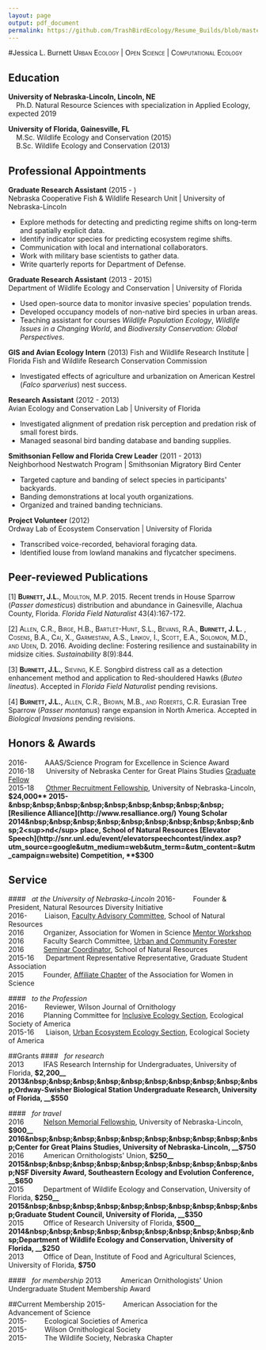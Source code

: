 ```yaml
---
layout: page
output: pdf_document
permalink: https://github.com/TrashBirdEcology/Resume_Builds/blob/master/CVResume_Hybrid.md
---
```


#Jessica L. Burnett
 <span style="font-variant: small-caps">
Urban Ecology | Open Science | Computational Ecology
</span>   

## Education
**University of Nebraska-Lincoln, Lincoln, NE**  
&nbsp;&nbsp;&nbsp;&nbsp;Ph.D. Natural Resource Sciences with specialization in Applied Ecology, expected 2019

**University of Florida, Gainesville, FL**  
&nbsp;&nbsp;&nbsp;&nbsp;M.Sc. Wildlife Ecology and Conservation (2015)      
&nbsp;&nbsp;&nbsp;&nbsp;B.Sc. Wildlife Ecology and Conservation (2013)

## Professional Appointments  
**Graduate Research Assistant** (2015 - )  
Nebraska Cooperative Fish & Wildlife Research Unit | University of Nebraska-Lincoln    

- Explore methods for detecting and predicting regime shifts on long-term and spatially explicit data.
- Identify indicator species for predicting ecosystem regime shifts.
- Communication with local and international collaborators.
- Work with military base scientists to gather data.
- Write quarterly reports for Department of Defense.

**Graduate Research Assistant** (2013 - 2015)    
Department of Wildlife Ecology and Conservation | University of Florida

* Used open-source data to monitor invasive species' population trends.
* Developed occupancy models of non-native bird species in urban areas. 
* Teaching assistant for courses *Wildlife Population Ecology*, *Wildlife Issues in a Changing World*, and *Biodiversity Conservation: Global Perspectives*.

**GIS and Avian Ecology Intern** (2013)
Fish and Wildlife Research Institute | Florida Fish and Wildlife Research Conservation Commission

* Investigated effects of agriculture and urbanization on American Kestrel (*Falco sparverius*) nest success.

**Research Assistant** (2012 - 2013)     
Avian Ecology and Conservation Lab | University of Florida

* Investigated alignment of predation risk perception and predation risk of small forest birds.
* Managed seasonal bird banding database and banding supplies. 

**Smithsonian Fellow and Florida Crew Leader** (2011 - 2013)  
Neighborhood Nestwatch Program | Smithsonian Migratory Bird Center

* Targeted capture and banding of select species in participants' backyards.
* Banding demonstrations at local youth organizations.
* Organized and trained banding technicians.

**Project Volunteer** (2012)    
Ordway Lab of Ecosystem Conservation | University of Florida

* Transcribed voice-recorded, behavioral foraging data.
* Identified louse from lowland manakins and flycatcher specimens.

## Peer-reviewed Publications
[1] <span style="font-variant: small-caps">
 **Burnett, J.L.**, Moulton, M.P. </span>2015. Recent trends in House Sparrow (*Passer domesticus*) distribution and abundance in Gainesville, Alachua County, Florida. *Florida Field Naturalist* 43(4):167-172. 

[2] <span style="font-variant: small-caps">Allen, C.R., Birge, H.B., Bartlet-Hunt, S.L., Bevans, R.A., **Burnett, J. L.** , Cosens, B.A., Cai, X., Garmestani, A.S., Linkov, I., Scott, E.A., Solomon, M.D., and Uden, D. </span>2016. Avoiding decline: Fostering resilience and sustainability in midsize cities. *Sustainability* 8(9):844.

[3] <span style="font-variant: small-caps"> **Burnett, J.L.**, Sieving, K.E. </span>Songbird distress call as a detection enhancement method and application to Red-shouldered Hawks (*Buteo lineatus*). Accepted in *Florida Field Naturalist* pending revisions.    

[4] <span style="font-variant: small-caps"> **Burnett, J.L.**, Allen, C.R., Brown, M.B., and Roberts, C.R.</span> Eurasian Tree Sparrow (*Passer montanus*) range expansion in North America. Accepted in *Biological Invasions* pending revisions.

## Honors & Awards
2016-&nbsp;&nbsp;&nbsp;&nbsp;&nbsp;&nbsp;&nbsp;&nbsp;&nbsp;AAAS/Science Program for Excellence in Science Award     
2016-18&nbsp;&nbsp;&nbsp;&nbsp; &nbsp;University of Nebraska Center for Great Plains Studies [Graduate Fellow](http://www.unl.edu/plains/graduate-fellows-program)       
2015-18&nbsp;&nbsp;&nbsp;&nbsp;&nbsp;&nbsp;[Othmer Recruitment Fellowship](http://www.unl.edu/gradstudies/prospective/money/fellowships), University of Nebraska-Lincoln, **$24,000**     
2015-&nbsp;&nbsp;&nbsp;&nbsp;&nbsp;&nbsp;&nbsp;&nbsp;&nbsp;[Resilience Alliance](http://www.resalliance.org/) Young Scholar  
2014&nbsp;&nbsp;&nbsp;&nbsp;&nbsp;&nbsp;&nbsp;&nbsp;&nbsp;&nbsp;2<sup>nd</sup> place, School of Natural Resources [Elevator Speech](http://snr.unl.edu/event/elevatorspeechcontest/index.asp?utm_source=google&utm_medium=web&utm_term=&utm_content=&utm_campaign=website) Competition, **$300**  

## Service
####&nbsp;&nbsp;&nbsp;_at the University of Nebraska-Lincoln_
2016-&nbsp;&nbsp;&nbsp;&nbsp;&nbsp;&nbsp;&nbsp;&nbsp;&nbsp;Founder & President, Natural Resources Diversity Initiative    
2016-&nbsp;&nbsp;&nbsp;&nbsp;&nbsp;&nbsp;&nbsp;&nbsp;&nbsp;Liaison, [Faculty Advisory Committee](http://snr.unl.edu/employeeinfo/people/committee/facultyadvisory.asp), School of Natural Resources    
2016&nbsp;&nbsp;&nbsp;&nbsp;&nbsp;&nbsp;&nbsp;&nbsp;&nbsp;&nbsp;Organizer, Association for Women in Science [Mentor Workshop](http://snr.unl.edu/registration/AWISMentor/MentorMenteeRegistrationAttendanceCap.aspx?utm_source=Google&utm_medium=email&utm_term=&utm_content=&utm_campaign=AWIS+Workshop)   
2016&nbsp;&nbsp;&nbsp;&nbsp;&nbsp;&nbsp;&nbsp;&nbsp;&nbsp;&nbsp;Faculty Search Committee, [Urban and Community Forester](http://wfscjobs.tamu.edu/jobs/urban-and-community-forestry-professor-of-practice-university-of-nebraska-lincoln/)  
2016&nbsp;&nbsp;&nbsp;&nbsp;&nbsp;&nbsp;&nbsp;&nbsp;&nbsp;&nbsp;[Seminar Coordinator](http://unlcms.unl.edu/snr/gsa/snr-gsa-seminar-coordinators), School of Natural Resources  
2015-16 &nbsp;&nbsp;&nbsp;&nbsp;&nbsp;Department Representative Representative, Graduate Student Association        
2015&nbsp;&nbsp;&nbsp;&nbsp;&nbsp;&nbsp;&nbsp;&nbsp;&nbsp;&nbsp;Founder, [Affiliate Chapter](http://www.awis.org/group/unl) of the Association for Women in Science  

####&nbsp;&nbsp;&nbsp;_to the Profession_   
2016-&nbsp;&nbsp;&nbsp;&nbsp;&nbsp;&nbsp;&nbsp;&nbsp;&nbsp;Reviewer, Wilson Journal of Ornithology    
2016&nbsp;&nbsp;&nbsp;&nbsp;&nbsp;&nbsp;&nbsp;&nbsp;&nbsp;&nbsp;Planning Committee for [Inclusive Ecology Section](http://www.esa.org/inclusive-ecology/), Ecological Society of America    
2015-16&nbsp;&nbsp;&nbsp;&nbsp;&nbsp;&nbsp;Liaison, [Urban Ecosystem Ecology Section](http://www.esa.org/urbanecology/),  Ecological Society of America   


##Grants
####&nbsp;&nbsp;&nbsp;_for research_   
2013&nbsp;&nbsp;&nbsp;&nbsp;&nbsp;&nbsp;&nbsp;&nbsp;&nbsp;&nbsp;IFAS Research Internship for Undergraduates, University of Florida, __$2,200__  
2013&nbsp;&nbsp;&nbsp;&nbsp;&nbsp;&nbsp;&nbsp;&nbsp;&nbsp;&nbsp;Ordway-Swisher Biological Station Undergraduate Research, University of Florida, __$550__

####&nbsp;&nbsp;&nbsp;_for travel_   
2016&nbsp;&nbsp;&nbsp;&nbsp;&nbsp;&nbsp;&nbsp;&nbsp;&nbsp;&nbsp;[Nelson Memorial Fellowship](http://newsroom.unl.edu/announce/snr/5519/31162), University of Nebraska-Lincoln, __$900__  
2016&nbsp;&nbsp;&nbsp;&nbsp;&nbsp;&nbsp;&nbsp;&nbsp;&nbsp;&nbsp;Center for Great Plains Studies, University of Nebraska-Lincoln, __$750__   
2016&nbsp;&nbsp;&nbsp;&nbsp;&nbsp;&nbsp;&nbsp;&nbsp;&nbsp;&nbsp;American Ornithologists' Union, __$250__    
2015&nbsp;&nbsp;&nbsp;&nbsp;&nbsp;&nbsp;&nbsp;&nbsp;&nbsp;&nbsp;NSF Diversity Award, Southeastern Ecology and Evolution Conference, __$650__  
2015&nbsp;&nbsp;&nbsp;&nbsp;&nbsp;&nbsp;&nbsp;&nbsp;&nbsp;&nbsp;Department of Wildlife Ecology and Conservation, University of Florida, __$250__    
2015&nbsp;&nbsp;&nbsp;&nbsp;&nbsp;&nbsp;&nbsp;&nbsp;&nbsp;&nbsp;Graduate Student Council, University of Florida, __$350__  
2015&nbsp;&nbsp;&nbsp;&nbsp;&nbsp;&nbsp;&nbsp;&nbsp;&nbsp;&nbsp;Office of Research University of Florida, __$500__  
2014&nbsp;&nbsp;&nbsp;&nbsp;&nbsp;&nbsp;&nbsp;&nbsp;&nbsp;&nbsp;Department of Wildlife Ecology and Conservation, University of Florida, __$250__    
2013&nbsp;&nbsp;&nbsp;&nbsp;&nbsp;&nbsp;&nbsp;&nbsp;&nbsp;&nbsp;Office of Dean, Institute of Food and Agricultural Sciences, University of Florida, __$750__  

####&nbsp;&nbsp;&nbsp;_for membership_
2013&nbsp;&nbsp;&nbsp;&nbsp;&nbsp;&nbsp;&nbsp;&nbsp;&nbsp;&nbsp;American Ornithologists' Union Undergraduate Student Membership Award

##Current Membership
2015-&nbsp;&nbsp;&nbsp;&nbsp;&nbsp;&nbsp;&nbsp;&nbsp;&nbsp;American Association for the Advancement of Science    
2015-&nbsp;&nbsp;&nbsp;&nbsp;&nbsp;&nbsp;&nbsp;&nbsp;&nbsp;Ecological Societies of America  
2015-&nbsp;&nbsp;&nbsp;&nbsp;&nbsp;&nbsp;&nbsp;&nbsp;&nbsp;Wilson Ornithological Society   
2015-&nbsp;&nbsp;&nbsp;&nbsp;&nbsp;&nbsp;&nbsp;&nbsp;&nbsp;The Wildlife Society, Nebraska Chapter
